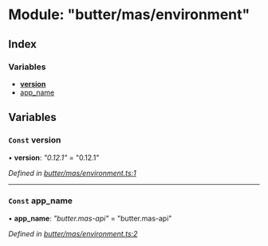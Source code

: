 
# Module: "butter/mas/environment"

## Index

### Variables

* [__version__](_butter_mas_environment_.md#const-__version__)
* [app_name](_butter_mas_environment_.md#const-app_name)

## Variables

### `Const` __version__

• **__version__**: *"0.12.1"* = "0.12.1"

*Defined in [butter/mas/environment.ts:1](https://github.com/butter-robotics/Butter.MAS.JavascriptAPI/blob/9c75d0f/butter/mas/environment.ts#L1)*

___

### `Const` app_name

• **app_name**: *"butter.mas-api"* = "butter.mas-api"

*Defined in [butter/mas/environment.ts:2](https://github.com/butter-robotics/Butter.MAS.JavascriptAPI/blob/9c75d0f/butter/mas/environment.ts#L2)*
